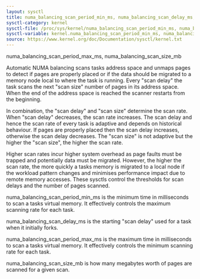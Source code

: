 ```yaml
---
layout: sysctl
title: numa_balancing_scan_period_min_ms, numa_balancing_scan_delay_ms,
sysctl-category: kernel
sysctl-file: /proc/sys/kernel/numa_balancing_scan_period_min_ms, numa_balancing_scan_delay_ms,
sysctl-variable: kernel.numa_balancing_scan_period_min_ms, numa_balancing_scan_delay_ms,
source: https://www.kernel.org/doc/Documentation/sysctl/kernel.txt
---
```

numa_balancing_scan_period_max_ms, numa_balancing_scan_size_mb

Automatic NUMA balancing scans tasks address space and unmaps pages to
detect if pages are properly placed or if the data should be migrated to a
memory node local to where the task is running.  Every "scan delay" the task
scans the next "scan size" number of pages in its address space. When the
end of the address space is reached the scanner restarts from the beginning.

In combination, the "scan delay" and "scan size" determine the scan rate.
When "scan delay" decreases, the scan rate increases.  The scan delay and
hence the scan rate of every task is adaptive and depends on historical
behaviour. If pages are properly placed then the scan delay increases,
otherwise the scan delay decreases.  The "scan size" is not adaptive but
the higher the "scan size", the higher the scan rate.

Higher scan rates incur higher system overhead as page faults must be
trapped and potentially data must be migrated. However, the higher the scan
rate, the more quickly a tasks memory is migrated to a local node if the
workload pattern changes and minimises performance impact due to remote
memory accesses. These sysctls control the thresholds for scan delays and
the number of pages scanned.

numa_balancing_scan_period_min_ms is the minimum time in milliseconds to
scan a tasks virtual memory. It effectively controls the maximum scanning
rate for each task.

numa_balancing_scan_delay_ms is the starting "scan delay" used for a task
when it initially forks.

numa_balancing_scan_period_max_ms is the maximum time in milliseconds to
scan a tasks virtual memory. It effectively controls the minimum scanning
rate for each task.

numa_balancing_scan_size_mb is how many megabytes worth of pages are
scanned for a given scan.

